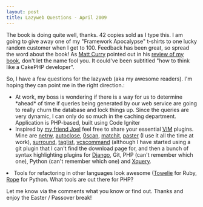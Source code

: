 ```yaml
--- 
layout: post
title: Lazyweb Questions - April 2009
---
```

<p>The book is doing quite well, thanks.  42 copies sold as I type this.  I am going to give away one of my "Framework Apocalypse" t-shirts to one lucky random customer when I get to 100.  Feedback has been great, so spread the word about the book!  As <a href="http://www.psuedocoder.com">Matt Curry</a> pointed out in his <a href="http://www.pseudocoder.com/archives/2009/04/08/review-refactoring-legacy-applications-using-cakephp/">review of my book</a>, don't let the name fool you.  It could've been subtitled "how to think like a CakePHP developer".
</p>
<p>
So, I have a few questions for the lazyweb (aka my awesome readers).  I'm hoping they can point me in the right direction.:
<ul>
<li>At work, my boss is wondering if there is a way for us to determine *ahead* of time if queries being generated by our web service are going to really churn the database and lock things up.  Since the queries are very dynamic, I can only do so much in the caching department.  Application is PHP-based, built using Code Igniter</li>
<li>Inspired by <a href="http://twitter.com/jperras">my friend Joel</a> feel free to share your essential <a href="http://www.vim.org">VIM</a> plugins.  Mine are <a href="http://www.vim.org/scripts/script.php?script_id=1075">netrw</a>, <a href="http://www.vim.org/scripts/script.php?script_id=2009">autoclose</a>, <a href="http://www.vim.org/scripts/script.php?script_id=2507">0scan</a>, <a href="http://www.vim.org/scripts/script.php?script_id=39">matchit</a>, <a href="http://www.vim.org/scripts/script.php?script_id=2602">paster</a> (I use it all the time at work), <a href="http://www.vim.org/scripts/script.php?script_id=1697">surround</a>, <a href="http://www.vim.org/scripts/script.php?script_id=273">taglist</a>, <a href="http://www.vim.org/scripts/script.php?script_id=90">vcscommand</a> (although I have started using a git plugin that I can't find the download page for, and then a bunch of syntax highlighting plugins for <a href="http://www.vim.org/scripts/script.php?script_id=1487">Django</a>, Git, PHP (can't remember which one), Python (can't remember which one) and <a href="http://www.vim.org/scripts/script.php?script_id=803">Xquery</a>.</li>
</ul>
<li>Tools for refactoring in other languages look awesome (<a href="http://gilesbowkett.blogspot.com/2008/09/towelie-keeps-your-code-dry.html">Towelie</a> for Ruby, <a href="http://rope.sourceforge.net/">Rope</a> for Python.  What tools are out there for PHP?
</li>

</p>
<p>
Let me know via the comments what you know or find out.  Thanks and enjoy the Easter / Passover break!
</p>
